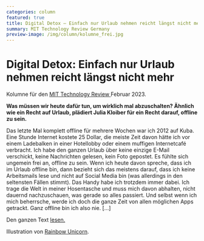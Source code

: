 ```yaml
---
categories: column
featured: true
title: Digital Detox – Einfach nur Urlaub nehmen reicht längst nicht mehr 
summary: MIT Technology Review Germany
preview-image: /img/column/kolumne_frei.jpg
---
```


# Digital Detox: Einfach nur Urlaub nehmen reicht längst nicht mehr 

<p>Kolumne für den <a href="https://www.heise.de/meinung/Digital-Detox-Einfach-nur-Urlaub-nehmen-reicht-laengst-nicht-mehr-7495178.html">MIT Technology Review </a> Februar 2023.</p>
<b>Was müssen wir heute dafür tun, um wirklich mal abzuschalten? Ähnlich wie ein Recht auf Urlaub, plädiert Julia Kloiber für ein Recht darauf, offline zu sein.</b>

<p>Das letzte Mal komplett offline für mehrere Wochen war ich 2012 auf Kuba. Eine Stunde Internet kostete 25 Dollar, die meiste Zeit davon hätte ich vor einem Ladebalken in einer Hotellobby oder einem muffigen Internetcafé verbracht. Ich habe den ganzen Urlaub über keine einzige E-Mail verschickt, keine Nachrichten gelesen, kein Foto gepostet. Es fühlte sich ungemein frei an, offline zu sein. Wenn ich heute davon spreche, dass ich im Urlaub offline bin, dann bezieht sich das meistens darauf, dass ich keine Arbeitsmails lese und nicht auf Social Media bin (was allerdings in den seltensten Fällen stimmt). Das Handy habe ich trotzdem immer dabei. Ich trage die Welt in meiner Hosentasche und muss mich davon abhalten, nicht dauernd nachzuschauen, was gerade so alles passiert. Und selbst wenn ich mich beherrsche, werde ich doch die ganze Zeit von allen möglichen Apps getrackt. Ganz offline bin ich also nie. [...] 

<p>Den ganzen Text <a href="https://www.heise.de/meinung/Digital-Detox-Einfach-nur-Urlaub-nehmen-reicht-laengst-nicht-mehr-7495178.html">lesen.</a></p>

Illustration von <a href="https://rainbow-unicorn.com/#welcome">Rainbow Unicorn</a>.

